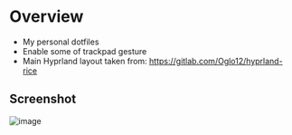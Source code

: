 # Overview
  - My personal dotfiles
  - Enable some of trackpad gesture
  - Main Hyprland layout taken from: https://gitlab.com/Oglo12/hyprland-rice
## Screenshot
![image](https://github.com/fm39hz/.dotfiles/assets/71458213/729ebc12-db64-4b34-a859-300f56337250)

